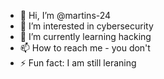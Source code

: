 - 👋 Hi, I’m @martins-24
- 👀 I’m interested in cybersecurity
- 🌱 I’m currently learning hacking
- 📫 How to reach me - you don't
- ⚡ Fun fact: I am still leraning

<!---
martins-24/martins-24 is a ✨ special ✨ repository because its `README.md` (this file) appears on your GitHub profile.
You can click the Preview link to take a look at your changes.
--->
